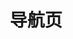 ---
home: true
title: 导航页
heroText: false
tagline: false
starter:
  - title: "客户端"
    desc: "从下面的列表中选择合适你的 SDK 构建即时通讯应用，点击“快速开始”按钮将引导你在30分钟内实现即时通讯消息收发"
    platform:
      - icon: /sdk/android.svg
        link: /document/android/quickstart.html
        text: Android
        desc: "学习使用 Android SDK 构建即时通讯的 Android 应用程序。"
      - icon: /sdk/iOS.svg
        link: /document/ios/quickstart.html
        text: iOS 
        desc: "学习使用 iOS SDK 构建即时通讯的 iOS 应用程序。"
      - icon: /sdk/web.svg
        link: /document/web/quickstart.html
        text: Web
        desc: "学习使用 Web SDK 构建即时通讯的 Web 应用程序。"
      - icon: /sdk/harmonyos.svg
        link: /document/harmonyos/quickstart.html
        text: HarmonyOS 
        desc: "学习使用 HarmonyOS SDK 构建即时通讯的 HarmonyOS 应用程序。"
      - icon: /sdk/flutter.svg
        link: /document/flutter/quickstart.html
        text: Flutter
        desc: "学习使用 Flutter SDK 构建即时通讯的 跨平台 应用程序。"
      - icon: /sdk/react.svg
        link: /document/react-native/quickstart.html
        text: React Native
        desc: "学习使用 React-Native SDK 构建即时通讯的 跨平台 应用程序。"
      - icon: /sdk/unity.svg
        link: /document/unity/quickstart.html
        text: Unity
        desc: "学习使用 Unity SDK 构建即时通讯的 跨平台 应用程序。"
      - icon: /sdk/windows.svg
        link: /document/windows/quickstart.html
        text: Windows  
        desc: "学习使用 Windows SDK 构建即时通讯的 Windows 应用程序。"
  - title: "服务端 API"
    desc: "从下面的列表中选择合适你的 SDK 构建即时通讯应用，点击“快速开始”按钮将引导你在30分钟内实现即时通讯消息收发"
    platform:
      - icon: /sdk/rest.svg
        link: /document/server-side/overview.html
        text: REST
        desc: "学习使用 Restful API 构建即时通讯的应用服务。"
      - icon: ""
        link: ""
        text: ""
        desc: ""
      - icon: ""
        link: ""
        text: ""
        desc: ""
      - icon: ""
        link: ""
        text: ""
        desc: ""
projects:
  - title: 示例教程
    desc: "从下面的系列教程中进行选择，获取实现功能的分步指导。"
    contexts:
      - title: "如何使用 React JS 构建聊天应用"
        desc: "学习使用 JavaScript SDK 构建实时互动的Web 应用程序。"
      - title: "如何使用 React JS 构建聊天应用"
        desc: "学习使用 JavaScript SDK 构建实时互动的Web 应用程序。"
      - title: ""
        desc: ""
  - title: 解决方案
    desc: "从下面的系列教程中进行选择，获取实现功能的分步指导。"
    contexts:
      - title: "AIGC 解决方案"
        desc: "学习使用 JavaScript SDK 构建实时互动的Web 应用程序。"
      - title: "超级社区"
        desc: "学习使用 JavaScript SDK 构建实时互动的Web 应用程序。"
      - title: "AIGC 解决方案"
        desc: "学习使用 JavaScript SDK 构建实时互动的Web 应用程序。"
---